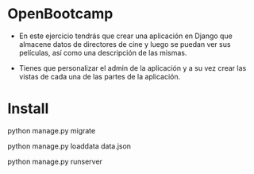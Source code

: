 # OpenBootcamp

- En este ejercicio tendrás que crear una aplicación en Django que almacene datos de directores de cine y luego se puedan ver sus películas, así como una descripción de las mismas.

- Tienes que personalizar el admin de la aplicación y a su vez crear las vistas de cada una de las partes de la aplicación.


# Install

python manage.py migrate

python manage.py loaddata data.json

python manage.py runserver
